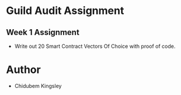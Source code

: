 # Guild Audit Assignment

## Week 1 Assignment

  - Write out 20 Smart Contract Vectors Of Choice with proof of code.

# Author
 - Chidubem Kingsley
